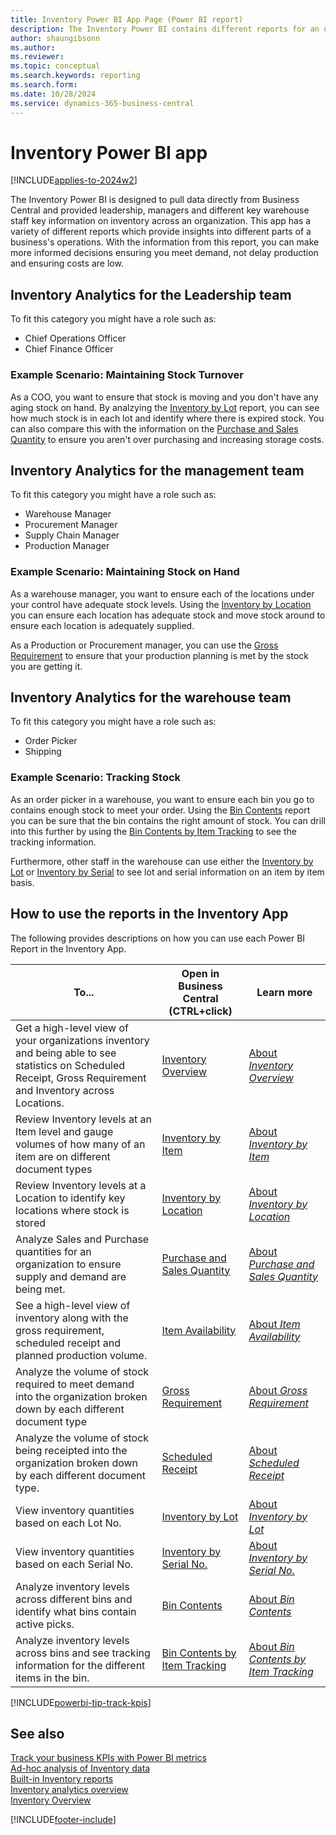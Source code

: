 ```yaml
---
title: Inventory Power BI App Page (Power BI report)
description: The Inventory Power BI contains different reports for an organizations inventory reporting needs
author: shaungibsonn
ms.author: 
ms.reviewer: 
ms.topic: conceptual
ms.search.keywords: reporting
ms.search.form: 
ms.date: 10/28/2024
ms.service: dynamics-365-business-central
---
```


# Inventory Power BI app
[!INCLUDE[applies-to-2024w2](includes/applies-to-2024w2.md)]

The Inventory Power BI is designed to pull data directly from Business Central and provided leadership, managers and different key warehouse staff key information on inventory across an organization. This app has a variety of different reports which provide insights into different parts of a business's operations. With the information from this report, you can make more informed decisions ensuring you meet demand, not delay production and ensuring costs are low.

## Inventory Analytics for the Leadership team
To fit this category you might have a role such as:
- Chief Operations Officer
- Chief Finance Officer

### Example Scenario: Maintaining Stock Turnover
As a COO, you want to ensure that stock is moving and you don't have any aging stock on hand. By analzying the [Inventory by Lot](inventory-powerbi-inventory-by-lot.md) report, you can see how much stock is in each lot and identify where there is expired stock. You can also compare this with the information on the [Purchase and Sales Quantity](inventory-powerbi-purchase-and-sales-qty.md) to ensure you aren't over purchasing and increasing storage costs. 

## Inventory Analytics for the management team
To fit this category you might have a role such as:
- Warehouse Manager
- Procurement Manager
- Supply Chain Manager
- Production Manager

### Example Scenario: Maintaining Stock on Hand
As a warehouse manager, you want to ensure each of the locations under your control have adequate stock levels. Using the [Inventory by Location](inventory-powerbi-inventory-by-location.md) you can ensure each location has adequate stock and move stock around to ensure each location is adequately supplied.

As a Production or Procurement manager, you can use the [Gross Requirement](inventory-powerbi-gross-requirement.md) to ensure that your production planning is met by the stock you are getting it. 

## Inventory Analytics for the warehouse team
To fit this category you might have a role such as:
- Order Picker
- Shipping 

### Example Scenario: Tracking Stock
As an order picker in a warehouse, you want to ensure each bin you go to contains enough stock to meet your order. Using the [Bin Contents](inventory-powerbi-bin-contents.md) report you can be sure that the bin contains the right amount of stock. You can drill into this further by using the [Bin Contents by Item Tracking](inventory-powerbi-bin-contents-by-item-tracking.md) to see the tracking information.

Furthermore, other staff in the warehouse can use either the [Inventory by Lot](inventory-powerbi-inventory-by-lot.md) or [Inventory by Serial](inventory-powerbi-inventory-by-serial-no.md) to see lot and serial information on an item by item basis.

## How to use the reports in the Inventory App

The following provides descriptions on how you can use each Power BI Report in the Inventory App.

|To... | Open in Business Central (CTRL+click) | Learn more	|
|------|---------------------------------------|----------- |
|Get a high-level view of your organizations inventory and being able to see statistics on Scheduled Receipt, Gross Requirement and Inventory across Locations. | [Inventory Overview](https://businesscentral.dynamics.com?page=37022) | [About *Inventory Overview*](inventory-powerbi-inventory-overview.md)|
|Review Inventory levels at an Item level and gauge volumes of how many of an item are on different document types | [Inventory by Item](https://businesscentral.dynamics.com?page=37024) | [About *Inventory by Item*](inventory-powerbi-inventory-by-item.md)|
|Review Inventory levels at a Location to identify key locations where stock is stored | [Inventory by Location](https://businesscentral.dynamics.com?page=37023) | [About *Inventory by Location*](inventory-powerbi-inventory-by-location.md)|
|Analyze Sales and Purchase quantities for an organization to ensure supply and demand are being met. | [Purchase and Sales Quantity](https://businesscentral.dynamics.com?page=37025) | [About *Purchase and Sales Quantity*](inventory-powerbi-inventory-by-item.md)|
|See a high-level view of inventory along with the gross requirement, scheduled receipt and planned production volume. | [Item Availability](https://businesscentral.dynamics.com?page=37026) | [About *Item Availability*](inventory-powerbi-inventory-by-item.md)|
|Analyze the volume of stock required to meet demand into the organization broken down by each different document type | [Gross Requirement](https://businesscentral.dynamics.com?page=37027) | [About *Gross Requirement*](inventory-powerbi-inventory-by-item.md)|
|Analyze the volume of stock being receipted into the organization broken down by each different document type. | [Scheduled Receipt](https://businesscentral.dynamics.com?page=37028) | [About *Scheduled Receipt*](inventory-powerbi-inventory-by-item.md)|
|View inventory quantities based on each Lot No. | [Inventory by Lot](https://businesscentral.dynamics.com?page=37029) | [About *Inventory by Lot*](inventory-powerbi-inventory-by-item.md)|
|View inventory quantities based on each Serial No. | [Inventory by Serial No.](https://businesscentral.dynamics.com?page=37030) | [About *Inventory by Serial No.*](inventory-powerbi-inventory-by-item.md)|
|Analyze inventory levels across different bins and identify what bins contain active picks. | [Bin Contents](https://businesscentral.dynamics.com?page=37031) | [About *Bin Contents*](inventory-powerbi-inventory-by-item.md)|
|Analyze inventory levels across bins and see tracking information for the different items in the bin. | [Bin Contents by Item Tracking](https://businesscentral.dynamics.com?page=37032) | [About *Bin Contents by Item Tracking*](inventory-powerbi-inventory-by-item.md)|


[!INCLUDE[powerbi-tip-track-kpis](includes/powerbi-tip-track-kpis.md)]

## See also

[Track your business KPIs with Power BI metrics](#TODO)   
[Ad-hoc analysis of Inventory data](#TODO)   
[Built-in Inventory reports](#TODO)  
[Inventory analytics overview](#TODO)  
[Inventory Overview](#TODO)  

[!INCLUDE[footer-include](includes/footer-banner.md)]
